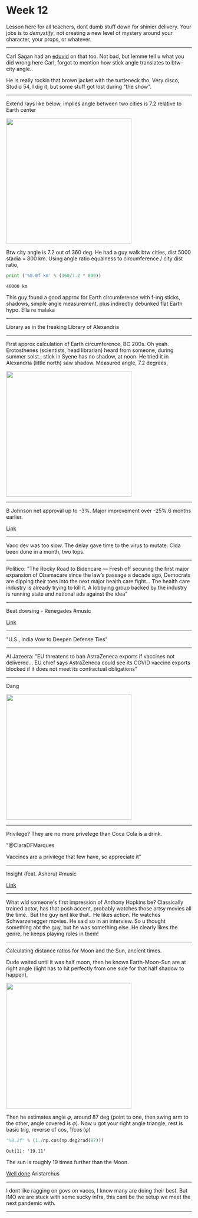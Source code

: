 # Week 12

Lesson here for all teachers, dont dumb stuff down for shinier
delivery. Your jobs is to *demystify*, not creating a new level of
mystery around your character, your props, or whatever.

---

Carl Sagan had an [eduvid](https://youtu.be/G8cbIWMv0rI?t=333) on that
too. Not bad, but lemme tell u what you did wrong here Carl, forgot to
mention how stick angle translates to btw-city angle..

He is really rockin that brown jacket with the turtleneck tho. Very
disco, Studio 54, I dig it, but some stuff got lost during "the show".

---

Extend rays like below, implies angle between two cities is 7.2
relative to Earth center

<img width="340" src="https://pbs.twimg.com/media/ExBij1KXMAA5ekf?format=jpg&name=small"/>

Btw city angle is 7.2 out of 360 deg. He had a guy walk btw cities,
dist 5000 stadia = 800 km. Using angle ratio equalness to
circumference / city dist ratio,

```python
print ('%0.0f km' % (360/7.2 * 800))
```

```text
40000 km
```

This guy found a good approx for Earth circumference with f-ing
sticks, shadows, simple angle measurement, plus indirectly
debunked flat Earth hypo. Ella re malaka

---

Library as in the freaking Library of Alexandria

---

First approx calculation of Earth circumference, BC 200s. Oh
yeah. Erotosthenes (scientists, head librarian) heard from someone,
during summer solst., stick in Syene has no shadow, at noon. He tried
it in Alexandria (little north) saw shadow. Measured angle, 7.2
degrees,

<img width="340" src="https://pbs.twimg.com/media/ExBiiH1WUAUaG6W?format=jpg&name=small"/>

---

B Johnson net approval up to -3%. Major improvement over -25% 6 months
earlier.

[Link](https://yougov.co.uk/topics/politics/trackers/boris-johnson-approval-rating)

---

Vacc dev was too slow. The delay gave time to the virus to
mutate. Clda been done in a month, two tops.

---

Politico: "The Rocky Road to Bidencare — Fresh off securing the first
major expansion of Obamacare since the law’s passage a decade ago,
Democrats are dipping their toes into the next major health care
fight...  The health care industry is already trying to kill it. A
lobbying group backed by the industry is running state and national
ads against the idea"

---

Beat.dowsing - Renegades \#music

[Link](https://youtu.be/Y-uyCcHJuFc)

---

"U.S., India Vow to Deepen Defense Ties"

---

Al Jazeera: "EU threatens to ban AstraZeneca exports if vaccines not
delivered... EU chief says AstraZeneca could see its COVID vaccine
exports blocked if it does not meet its contractual obligations"

---

Dang

<img width="340" src="https://pbs.twimg.com/media/Ew6wXKaXMAIn0dE?format=jpg&name=small"/>

---

Privilege? They are no more privelege than Coca Cola is a
drink. 

"@ClaraDFMarques

Vaccines are a privilege that few have, so appreciate it"

---

Insight (feat. Asheru) \#music

[Link](https://youtu.be/8nTvzsnHnpk)

---

What wld someone's first impression of Anthony Hopkins be? Classically
trained actor, has that posh accent, probably watches those artsy
movies all the time.. But the guy isnt like that.. He likes action. He
watches Schwarzenegger movies. He said so in an interview. So u
thought something abt the guy, but he was something else. He clearly
likes the genre, he keeps playing roles in them! 

---

Calculating distance ratios for Moon and the Sun, ancient times.

Dude waited until it was half moon, then he knows Earth-Moon-Sun are
at right angle (light has to hit perfectly from one side for that half
shadow to happen),

<img width="340" src="https://upload.wikimedia.org/wikipedia/commons/f/f3/AristarchusHalfLitMoon2.png"/>

Then he estimates angle $\varphi$, around 87 deg (point to one, then
swing arm to the other, angle covered is $\varphi$). Now u got your
right angle triangle, rest is basic trig, reverse of cos,
$1/\cos(\varphi)$

```python
"%0.2f" % (1./np.cos(np.deg2rad(87)))
```

```text
Out[1]: '19.11'
```

The sun is roughly 19 times further than the Moon.

[Well done](https://en.wikipedia.org/wiki/On_the_Sizes_and_Distances_(Aristarchus))
Aristarchus

---

I dont like ragging on govs on vaccs, I know many are doing their
best. But IMO we are stuck with some sucky infra, this cant be the
setup we meet the next pandemic with.

---


